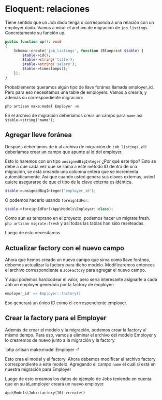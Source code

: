 # Eloquent: relaciones

Tiene sentido que un Job dado tenga o corresponda a una relación con un employer dado. Vamos a mirar el archivo de migración de `job_listings`. Concretamente su función up.

```php
public function up(): void  
{  
    Schema::create('job_listings', function (Blueprint $table) {  
        $table->id();  
        $table->string('title');  
        $table->string('salary');  
        $table->timestamps();  
    });  
}
```

Probablemente queramos algún tipo de llave foránea llamada employer_id. Pero para eso necesitamos una table de employers. Vamos a crearla, y además su correspondiente migración:

`php artisan make:model Employer -m`

En el archivo de migración deberíamos crear un campo para `name` así: `$table->string('name');`

## Agregar lleve foránea

Después deberíamos de ir al archivo de migración de `job_listings`, allí deberíamos crear un campo que apunte al id del employer. 

Esto lo haremos con un tipo `unsignedBigInteger` ¿Por qué este tipo?  Esto se debe a que cada vez que se llama a este método ID dentro de una migración, se está creando una columna entera que se incrementa automáticamente. Así que cuando usted genera sus claves externas, usted quiere asegurarse de que el tipo de la clave externa es idéntica.

```php
$table->unsignedBigInteger('employer_id');
```

O podemos hacerlo usando `foreignIdFor`.

```php
$table->foreignIdFor(\App\Models\Employer::class);
```

Como aun es temprano en el proyecto, podemos hacer un migrate:fresh.
`php artisan migrate:fresh` y así todas las tablas han sido reseteadas.

Luego de esto necesitamos 

## Actualizar factory con el nuevo campo

Ahora que hemos creado un nuevo campo que sirva como llave foránea, debemos actualizar la factory para dicho modelo. Modificaremos entonces el archivo correspondiente a `JobFactory` para agregar el nuevo campo.

Y aquí podemos hardcodear el valor, pero sería interesante asignarle a cada Job un employer generado por la factory de employer:

```php
employer_id' => Employer::factory()
```

Eso generará un único ID como el correspondiente employer.

## Crear la factory para el Employer

Además de crear el modelo y la migración, podemos crear la factory al mismo tiempo. Para eso, vamos a eliminar el archivo del modelo Employer y lo crearemos de nuevo junto a la migración y la factory.

`php artisan make:model Employer -f

Esto crea el model y el factory. Ahora debemos modificar el archivo factory correspondiente a este modelo. Agregando el campo `name` el cuál sí está en nuestra migración para Employer

Luego de esto creamos los datos de ejemplo de Jobs teniendo en cuenta que en su id_employer creará un nuevo employer.

`App\Models\Job::factory(10)->create()`





